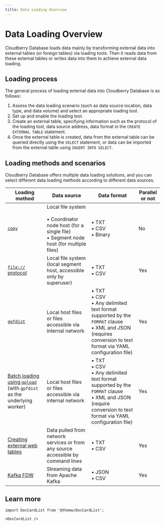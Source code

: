 ```yaml
---
title: Data Loading Overview
---
```


# Data Loading Overview

Cloudberry Database loads data mainly by transforming external data into external tables (or foreign tables) via loading tools. Then it reads data from these external tables or writes data into them to achieve external data loading.

## Loading process

The general process of loading external data into Cloudberry Database is as follows:

1. Assess the data loading scenario (such as data source location, data type, and data volume) and select an appropriate loading tool.
2. Set up and enable the loading tool.
3. Create an external table, specifying information such as the protocol of the loading tool, data source address, data format in the `CREATE EXTERNAL TABLE` statement.
4. Once the external table is created, data from the external table can be queried directly using the `SELECT` statement, or data can be imported from the external table using `INSERT INTO SELECT`.

## Loading methods and scenarios

Cloudberry Database offers multiple data loading solutions, and you can select different data loading methods according to different data sources.

| Loading method              | Data source                                                 | Data format                                                  | Parallel or not |
| -------------------------- | ----------------------------------------------------------- | ------------------------------------------------------------ | -------- |
| [`copy`](/docs/data-loading/load-data-using-copy.md)                     | Local file system<br /><br />• Coordinator node host (for a single file)<br />• Segment node host (for multiple files) | • TXT<br />• CSV<br />• Binary                                             | No       |
| [`file://` protocol](/docs/data-loading/load-data-using-file-protocol.md)         | Local file system (local segment host, accessible only by superuser) | • TXT<br />• CSV                                             | Yes      |
| [`gpfdist`](/docs/data-loading/load-data-using-gpfdist.md)    | Local host files or files accessible via internal network   | • TXT<br />• CSV<br />• Any delimited text format supported by the `FORMAT` clause<br />• XML and JSON (requires conversion to text format via YAML configuration file) | Yes      |               |
| [Batch loading using `gpload`](/docs/data-loading/load-data-using-gpload.md) (with `gpfdist` as the underlying worker) | Local host files or files accessible via internal network   | • TXT<br />• CSV<br />• Any delimited text format supported by the `FORMAT` clause<br />• XML and JSON (require conversion to text format via YAML configuration file) | Yes      |
| [Creating external web tables](/docs/data-loading/load-data-from-web-services.md)         | Data pulled from network services or from any source accessible by command lines | • TXT<br />• CSV                                             | Yes      |
| [Kafka FDW](/docs/data-loading/load-data-from-kafka-using-fdw.md)         | Streaming data from Apache Kafka | • JSON<br />• CSV                                             | Yes      |

## Learn more

```mdx-code-block
import DocCardList from '@theme/DocCardList';

<DocCardList />
```
